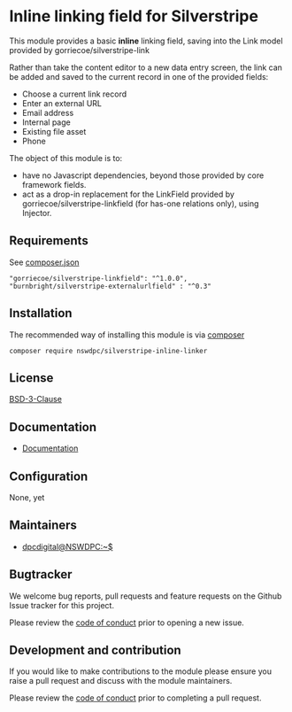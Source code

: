 # Inline linking field for Silverstripe

This module provides a basic **inline** linking field, saving into the Link model provided by gorriecoe/silverstripe-link

Rather than take the content editor to a new data entry screen, the link can be added and saved to the current record in one of the provided fields:

- Choose a current link record
- Enter an external URL
- Email address
- Internal page
- Existing file asset
- Phone

The object of this module is to:

- have no Javascript dependencies, beyond those provided by core framework fields.
- act as a drop-in replacement for the LinkField provided by gorriecoe/silverstripe-linkfield (for has-one relations only), using Injector.


## Requirements

See [composer.json](./composer.json)

```
"gorriecoe/silverstripe-linkfield": "^1.0.0",
"burnbright/silverstripe-externalurlfield" : "^0.3"
```

## Installation

The recommended way of installing this module is via [composer](https://getcomposer.org/download/)

```
composer require nswdpc/silverstripe-inline-linker
```

## License

[BSD-3-Clause](./LICENSE.md)

## Documentation

* [Documentation](./docs/en/001_index.md)

## Configuration

None, yet

## Maintainers

+ [dpcdigital@NSWDPC:~$](https://dpc.nsw.gov.au)

## Bugtracker

We welcome bug reports, pull requests and feature requests on the Github Issue tracker for this project.

Please review the [code of conduct](./code-of-conduct.md) prior to opening a new issue.

## Development and contribution

If you would like to make contributions to the module please ensure you raise a pull request and discuss with the module maintainers.

Please review the [code of conduct](./code-of-conduct.md) prior to completing a pull request.
